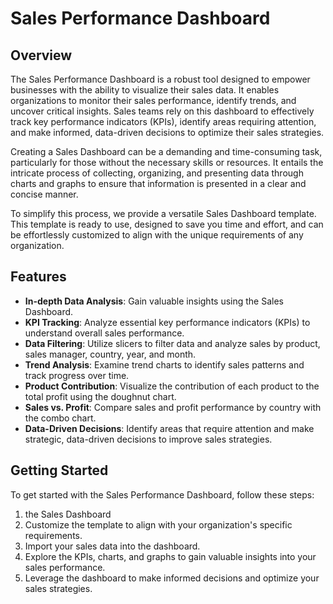 # Sales Performance Dashboard

## Overview

The Sales Performance Dashboard is a robust tool designed to empower businesses with the ability to visualize their sales data. It enables organizations to monitor their sales performance, identify trends, and uncover critical insights. Sales teams rely on this dashboard to effectively track key performance indicators (KPIs), identify areas requiring attention, and make informed, data-driven decisions to optimize their sales strategies.

Creating a Sales Dashboard can be a demanding and time-consuming task, particularly for those without the necessary skills or resources. It entails the intricate process of collecting, organizing, and presenting data through charts and graphs to ensure that information is presented in a clear and concise manner.

To simplify this process, we provide a versatile Sales Dashboard template. This template is ready to use, designed to save you time and effort, and can be effortlessly customized to align with the unique requirements of any organization.

## Features

- **In-depth Data Analysis**: Gain valuable insights using the Sales Dashboard.
- **KPI Tracking**: Analyze essential key performance indicators (KPIs) to understand overall sales performance.
- **Data Filtering**: Utilize slicers to filter data and analyze sales by product, sales manager, country, year, and month.
- **Trend Analysis**: Examine trend charts to identify sales patterns and track progress over time.
- **Product Contribution**: Visualize the contribution of each product to the total profit using the doughnut chart.
- **Sales vs. Profit**: Compare sales and profit performance by country with the combo chart.
- **Data-Driven Decisions**: Identify areas that require attention and make strategic, data-driven decisions to improve sales strategies.

## Getting Started

To get started with the Sales Performance Dashboard, follow these steps:

1. the Sales Dashboard 
2. Customize the template to align with your organization's specific requirements.
3. Import your sales data into the dashboard.
4. Explore the KPIs, charts, and graphs to gain valuable insights into your sales performance.
5. Leverage the dashboard to make informed decisions and optimize your sales strategies.



